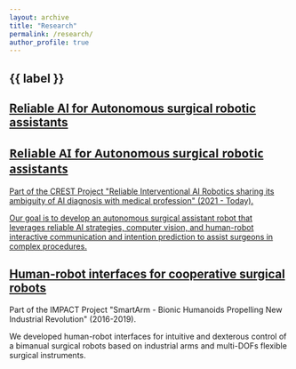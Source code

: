 ```yaml
---
layout: archive
title: "Research"
permalink: /research/
author_profile: true
---
```


<h2 id="{{ label | slugify }}" class="archive__subtitle">{{ label }}</h2>

## [Reliable AI for Autonomous surgical robotic assistants](https://www.mein.nagoya-u.ac.jp/en/medical_autonomous_surgical_assistant_robot.html)

<span style="color:black"> <h2 style="color: black; font-family: Segoe UI;"><strong><a href="https://www.mein.nagoya-u.ac.jp/en/medical_autonomous_surgical_assistant_robot.html">Reliable AI for Autonomous surgical robotic assistants</strong></h2> </span>


Part of the CREST Project "Reliable Interventional AI Robotics sharing its ambiguity of AI diagnosis with medical profession" (2021 - Today). 

Our goal is to develop an autonomous surgical assistant robot that leverages reliable AI strategies, computer vision, and human-robot interactive communication and intention prediction to assist surgeons in complex procedures.



## [Human-robot interfaces for cooperative surgical robots](http://www.mein.nagoya-u.ac.jp/en/medical_user_interface_cooperative_surgery.html)
Part of the IMPACT Project "SmartArm - Bionic Humanoids Propelling New Industrial Revolution" (2016-2019).

We developed human-robot interfaces for intuitive and dexterous control of a bimanual surgical robots based on industrial arms and multi-DOFs flexible surgical instruments.

